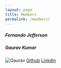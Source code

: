 ```yaml
---
layout: page
title: Members
permalink: /members/
---
```


##### Fernando Jefferson

##### Gaurav Kumar
![Gaurav](images/gaurav.jpg)
[Github](https://github.com/Gaurav047)
[Linkdin](https://www.linkedin.com/in/gaurav-kumar-0b0887121/)